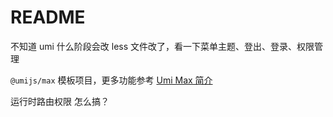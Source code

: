 # README

不知道 umi 什么阶段会改 less 文件改了，看一下菜单主题、登出、登录、权限管理

`@umijs/max` 模板项目，更多功能参考 [Umi Max 简介](https://next.umijs.org/zh-CN/docs/max/introduce)

运行时路由权限 怎么搞？
